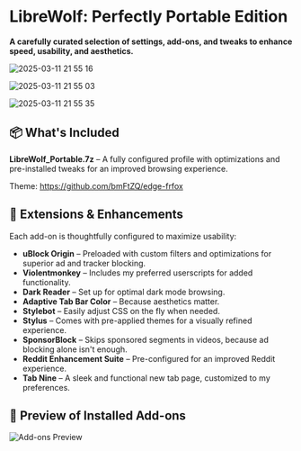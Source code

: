# LibreWolf: Perfectly Portable Edition  
**A carefully curated selection of settings, add-ons, and tweaks to enhance speed, usability, and aesthetics.**  

![2025-03-11 21 55 16](https://github.com/user-attachments/assets/5c638d29-c458-4573-9417-a38eb869285f)

![2025-03-11 21 55 03](https://github.com/user-attachments/assets/7870ec0a-9971-4133-94f0-1752c6836f7d)

![2025-03-11 21 55 35](https://github.com/user-attachments/assets/72253229-ba98-4b9f-bed5-d02664f2ffea)

## 📦 What's Included  
**LibreWolf_Portable.7z** – A fully configured profile with optimizations and pre-installed tweaks for an improved browsing experience.  

Theme: https://github.com/bmFtZQ/edge-frfox

## 🔧 Extensions & Enhancements  
Each add-on is thoughtfully configured to maximize usability:  

- **uBlock Origin** – Preloaded with custom filters and optimizations for superior ad and tracker blocking.  
- **Violentmonkey** – Includes my preferred userscripts for added functionality.  
- **Dark Reader** – Set up for optimal dark mode browsing.  
- **Adaptive Tab Bar Color** – Because aesthetics matter.  
- **Stylebot** – Easily adjust CSS on the fly when needed.  
- **Stylus** – Comes with pre-applied themes for a visually refined experience.  
- **SponsorBlock** – Skips sponsored segments in videos, because ad blocking alone isn't enough.  
- **Reddit Enhancement Suite** – Pre-configured for an improved Reddit experience.  
- **Tab Nine** – A sleek and functional new tab page, customized to my preferences.  

## 📸 Preview of Installed Add-ons  
![Add-ons Preview](https://github.com/user-attachments/assets/38cdec6e-a179-42ec-957c-8191e2b9772a)  
